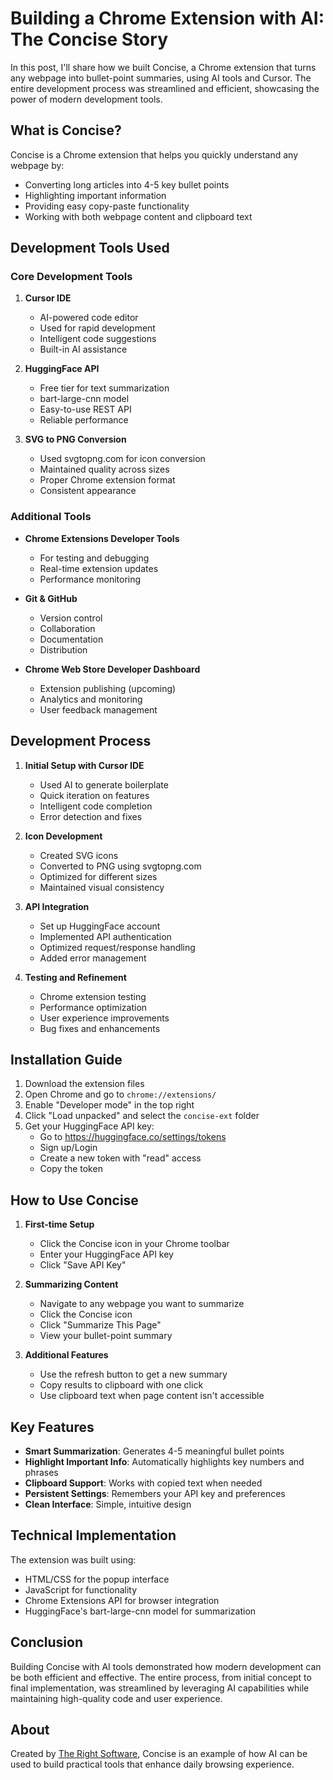 # Building a Chrome Extension with AI: The Concise Story

In this post, I'll share how we built Concise, a Chrome extension that turns any webpage into bullet-point summaries, using AI tools and Cursor. The entire development process was streamlined and efficient, showcasing the power of modern development tools.

## What is Concise?

Concise is a Chrome extension that helps you quickly understand any webpage by:
- Converting long articles into 4-5 key bullet points
- Highlighting important information
- Providing easy copy-paste functionality
- Working with both webpage content and clipboard text

## Development Tools Used

### Core Development Tools
1. **Cursor IDE**
   - AI-powered code editor
   - Used for rapid development
   - Intelligent code suggestions
   - Built-in AI assistance

2. **HuggingFace API**
   - Free tier for text summarization
   - bart-large-cnn model
   - Easy-to-use REST API
   - Reliable performance

3. **SVG to PNG Conversion**
   - Used svgtopng.com for icon conversion
   - Maintained quality across sizes
   - Proper Chrome extension format
   - Consistent appearance

### Additional Tools
- **Chrome Extensions Developer Tools**
  - For testing and debugging
  - Real-time extension updates
  - Performance monitoring

- **Git & GitHub**
  - Version control
  - Collaboration
  - Documentation
  - Distribution

- **Chrome Web Store Developer Dashboard**
  - Extension publishing (upcoming)
  - Analytics and monitoring
  - User feedback management

## Development Process

1. **Initial Setup with Cursor IDE**
   - Used AI to generate boilerplate
   - Quick iteration on features
   - Intelligent code completion
   - Error detection and fixes

2. **Icon Development**
   - Created SVG icons
   - Converted to PNG using svgtopng.com
   - Optimized for different sizes
   - Maintained visual consistency

3. **API Integration**
   - Set up HuggingFace account
   - Implemented API authentication
   - Optimized request/response handling
   - Added error management

4. **Testing and Refinement**
   - Chrome extension testing
   - Performance optimization
   - User experience improvements
   - Bug fixes and enhancements

## Installation Guide

1. Download the extension files
2. Open Chrome and go to `chrome://extensions/`
3. Enable "Developer mode" in the top right
4. Click "Load unpacked" and select the `concise-ext` folder
5. Get your HuggingFace API key:
   - Go to https://huggingface.co/settings/tokens
   - Sign up/Login
   - Create a new token with "read" access
   - Copy the token

## How to Use Concise

1. **First-time Setup**
   - Click the Concise icon in your Chrome toolbar
   - Enter your HuggingFace API key
   - Click "Save API Key"

2. **Summarizing Content**
   - Navigate to any webpage you want to summarize
   - Click the Concise icon
   - Click "Summarize This Page"
   - View your bullet-point summary

3. **Additional Features**
   - Use the refresh button to get a new summary
   - Copy results to clipboard with one click
   - Use clipboard text when page content isn't accessible

## Key Features

- **Smart Summarization**: Generates 4-5 meaningful bullet points
- **Highlight Important Info**: Automatically highlights key numbers and phrases
- **Clipboard Support**: Works with copied text when needed
- **Persistent Settings**: Remembers your API key and preferences
- **Clean Interface**: Simple, intuitive design

## Technical Implementation

The extension was built using:
- HTML/CSS for the popup interface
- JavaScript for functionality
- Chrome Extensions API for browser integration
- HuggingFace's bart-large-cnn model for summarization

## Conclusion

Building Concise with AI tools demonstrated how modern development can be both efficient and effective. The entire process, from initial concept to final implementation, was streamlined by leveraging AI capabilities while maintaining high-quality code and user experience.

## About

Created by [The Right Software](https://therightsw.com), Concise is an example of how AI can be used to build practical tools that enhance daily browsing experience. 